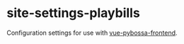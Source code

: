 # site-settings-playbills

Configuration settings for use with
[vue-pybossa-frontend](https://github.com/LibCrowds/vue-pybossa-frontend).
